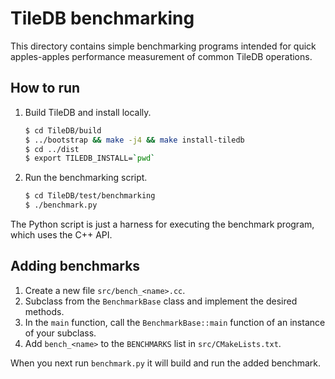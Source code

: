# TileDB benchmarking

This directory contains simple benchmarking programs intended for quick apples-apples performance measurement of common TileDB operations.

## How to run

1. Build TileDB and install locally.

    ```bash
    $ cd TileDB/build
    $ ../bootstrap && make -j4 && make install-tiledb
    $ cd ../dist
    $ export TILEDB_INSTALL=`pwd`
    ```

2. Run the benchmarking script.

    ```bash
    $ cd TileDB/test/benchmarking
    $ ./benchmark.py
    ```
    
The Python script is just a harness for executing the benchmark program, which uses the C++ API.

## Adding benchmarks

1. Create a new file `src/bench_<name>.cc`.
2. Subclass from the `BenchmarkBase` class and implement the desired methods.
3. In the `main` function, call the `BenchmarkBase::main` function of an instance of your subclass.
4. Add `bench_<name>` to the `BENCHMARKS` list in `src/CMakeLists.txt`.

When you next run `benchmark.py` it will build and run the added benchmark.
